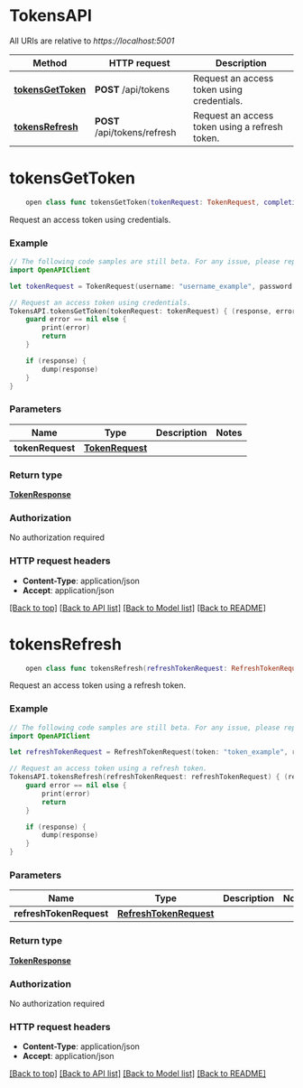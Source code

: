 # TokensAPI

All URIs are relative to *https://localhost:5001*

Method | HTTP request | Description
------------- | ------------- | -------------
[**tokensGetToken**](TokensAPI.md#tokensgettoken) | **POST** /api/tokens | Request an access token using credentials.
[**tokensRefresh**](TokensAPI.md#tokensrefresh) | **POST** /api/tokens/refresh | Request an access token using a refresh token.


# **tokensGetToken**
```swift
    open class func tokensGetToken(tokenRequest: TokenRequest, completion: @escaping (_ data: TokenResponse?, _ error: Error?) -> Void)
```

Request an access token using credentials.

### Example
```swift
// The following code samples are still beta. For any issue, please report via http://github.com/OpenAPITools/openapi-generator/issues/new
import OpenAPIClient

let tokenRequest = TokenRequest(username: "username_example", password: "password_example") // TokenRequest | 

// Request an access token using credentials.
TokensAPI.tokensGetToken(tokenRequest: tokenRequest) { (response, error) in
    guard error == nil else {
        print(error)
        return
    }

    if (response) {
        dump(response)
    }
}
```

### Parameters

Name | Type | Description  | Notes
------------- | ------------- | ------------- | -------------
 **tokenRequest** | [**TokenRequest**](TokenRequest.md) |  | 

### Return type

[**TokenResponse**](TokenResponse.md)

### Authorization

No authorization required

### HTTP request headers

 - **Content-Type**: application/json
 - **Accept**: application/json

[[Back to top]](#) [[Back to API list]](../README.md#documentation-for-api-endpoints) [[Back to Model list]](../README.md#documentation-for-models) [[Back to README]](../README.md)

# **tokensRefresh**
```swift
    open class func tokensRefresh(refreshTokenRequest: RefreshTokenRequest, completion: @escaping (_ data: TokenResponse?, _ error: Error?) -> Void)
```

Request an access token using a refresh token.

### Example
```swift
// The following code samples are still beta. For any issue, please report via http://github.com/OpenAPITools/openapi-generator/issues/new
import OpenAPIClient

let refreshTokenRequest = RefreshTokenRequest(token: "token_example", refreshToken: "refreshToken_example") // RefreshTokenRequest | 

// Request an access token using a refresh token.
TokensAPI.tokensRefresh(refreshTokenRequest: refreshTokenRequest) { (response, error) in
    guard error == nil else {
        print(error)
        return
    }

    if (response) {
        dump(response)
    }
}
```

### Parameters

Name | Type | Description  | Notes
------------- | ------------- | ------------- | -------------
 **refreshTokenRequest** | [**RefreshTokenRequest**](RefreshTokenRequest.md) |  | 

### Return type

[**TokenResponse**](TokenResponse.md)

### Authorization

No authorization required

### HTTP request headers

 - **Content-Type**: application/json
 - **Accept**: application/json

[[Back to top]](#) [[Back to API list]](../README.md#documentation-for-api-endpoints) [[Back to Model list]](../README.md#documentation-for-models) [[Back to README]](../README.md)

